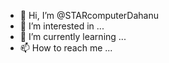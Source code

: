 - 👋 Hi, I’m @STARcomputerDahanu
- 👀 I’m interested in ...
- 🌱 I’m currently learning ...
- 📫 How to reach me ...

<!---
STARcomputerDahanu/STARcomputerDahanu is a ✨ special ✨ repository because its `README.md` (this file) appears on your GitHub profile.
You can click the Preview link to take a look at your changes.
--->
